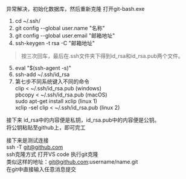 异常解决，初始化数据库，然后重新克隆
打开git-bash.exe
1. cd ~/.ssh/
2. git config --global user.name "名称"
3. git config --global user.email "邮箱地址"
4. ssh-keygen -t rsa -C "邮箱地址"

> 按三次回车，最后在.ssh文件夹下得到id_rsa和id_rsa.pub两个文件。


5. eval "$(ssh-agent -s)"  
6. ssh-add ~/.ssh/id_rsa  
7. 第七步不同系统键入不同的命令  
   clip < ~/.ssh/id_rsa.pub   (windows)  
   pbcopy < ~/.ssh/id_rsa.pub (macOS)  
   sudo apt-get install xclip  (linux 1)  
   xclip -sel clip < ~/.ssh/id_rsa.pub (linux 2)  


接下来 id_rsa中的内容便是私钥，id_rsa.pub中的内容便是公钥。  
将公钥粘贴至github上，即可完工  


接下来是测试连接  
ssh -T git@github.com  
ssh克隆方式 打开VS code 执行git克隆    
类似这样的地址：git@github.com:username/name.git    
在git中直接输入任意消息提交  